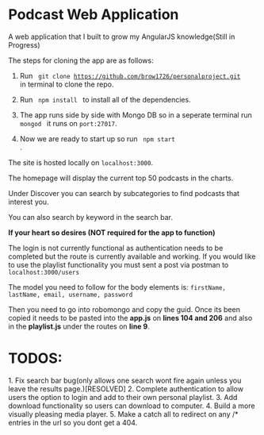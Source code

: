 <h1> Podcast Web Application</h1>
A web application that I built to grow my AngularJS knowledge(Still in Progress)

The steps for cloning the app are as follows:

1. Run <code> git clone https://github.com/brow1726/personalproject.git </code> in terminal to clone the repo.

2. Run <code> npm install </code> to install all of the dependencies.

3. The app runs side by side with Mongo DB so in a seperate terminal run <code> mongod </code> it runs on <code>port:27017</code>.

4. Now we are ready to start up so run <code> npm start </code>.

The site is hosted locally on <code>localhost:3000</code>.

The homepage will display the current top 50 podcasts in the charts.

Under Discover you can search by subcategories to find podcasts that interest you.

You can also search by keyword in the search bar.

**If your heart so desires (NOT required for the app to function)**

The login is not currently functional as authentication needs to be completed but the route is currently available and working. If you would like to use the playlist functionality you must sent a post via postman to <code>localhost:3000/users</code>

The model you need to follow for the body elements is: 
<code>firstName, lastName, email, username, password</code>

Then you need to go into robomongo and copy the guid. Once its been copied it needs to be pasted into the **app.js** on **lines 104 and 206** and also in the **playlist.js** under the routes on **line 9**.


<h1>TODOS:</h1>
1. Fix search bar bug(only allows one search wont fire again unless you leave the results page.)[RESOLVED]
2. Complete authentication to allow users the option to login and add to their own personal playlist.
3. Add download functionality so users can download to computer.
4. Build a more visually pleasing media player.
5. Make a catch all to redirect on any /* entries in the url so you dont get a 404.
